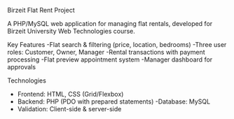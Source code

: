 Birzeit Flat Rent Project

A PHP/MySQL web application for managing flat rentals, developed for Birzeit University Web Technologies course.

Key Features
-Flat search & filtering (price, location, bedrooms)
-Three user roles: Customer, Owner, Manager
-Rental transactions with payment processing
-Flat preview appointment system
-Manager dashboard for approvals

Technologies
- Frontend: HTML, CSS (Grid/Flexbox)
- Backend: PHP (PDO with prepared statements)
-Database: MySQL
- Validation: Client-side & server-side
